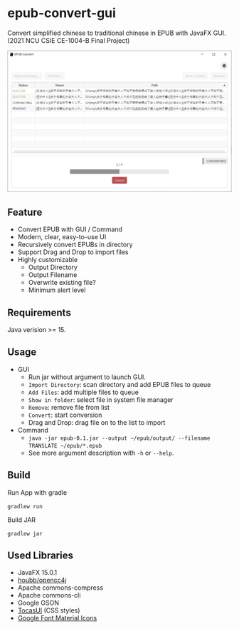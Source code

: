 # epub-convert-gui
Convert simplified chinese to traditional chinese in EPUB with JavaFX GUI.  
(2021 NCU CSIE CE-1004-B Final Project)  

![Screenshot](./Screenshot.png)

## Feature
- Convert EPUB with GUI / Command
- Modern, clear, easy-to-use UI
- Recursively convert EPUBs in directory
- Support Drag and Drop to import files
- Highly customizable
    - Output Directory
    - Output Filename
    - Overwrite existing file?
    - Minimum alert level

## Requirements
Java verision >= 15.

## Usage
- GUI
    - Run jar without argument to launch GUI.
    - `Import Directory`: scan directory and add EPUB files to queue
    - `Add Files`: add multiple files to queue
    - `Show in folder`: select file in system file manager
    - `Remove`: remove file from list
    - `Convert`: start conversion
    - Drag and Drop: drag file on to the list to import
- Command
    - `java -jar epub-0.1.jar --output ~/epub/output/ --filename TRANSLATE ~/epub/*.epub`
    - See more argument description with `-h` or `--help`.

## Build
Run App with gradle
```
gradlew run
```

Build JAR
```
gradlew jar
```

## Used Libraries
- JavaFX 15.0.1
- [houbb/opencc4j](https://github.com/houbb/opencc4j)
- Apache commons-compress
- Apache commons-cli
- Google GSON
- [TocasUI](https://tocas-ui.com) (CSS styles)
- [Google Font Material Icons](https://fonts.google.com/icons?selected=Material+Icons+Outlined)
